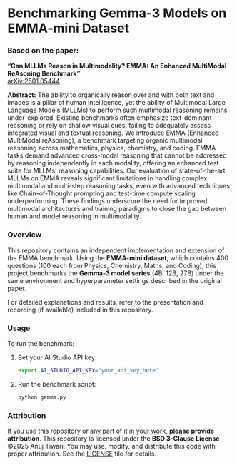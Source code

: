 # Benchmarking Gemma-3 Models on EMMA-mini Dataset

### Based on the paper: 
**“Can MLLMs Reason in Multimodality? EMMA: An Enhanced MultiModal ReAsoning Benchmark”** </br>
[arXiv:2501.05444](https://arxiv.org/abs/2501.05444)

**Abstract:**
The ability to organically reason over and with both text and images is a pillar of human intelligence, yet the ability of Multimodal Large Language Models (MLLMs) to perform such multimodal reasoning remains under-explored. Existing benchmarks often emphasize text-dominant reasoning or rely on shallow visual cues, failing to adequately assess integrated visual and textual reasoning. We introduce EMMA (Enhanced MultiModal reAsoning), a benchmark targeting organic multimodal reasoning across mathematics, physics, chemistry, and coding. EMMA tasks demand advanced cross-modal reasoning that cannot be addressed by reasoning independently in each modality, offering an enhanced test suite for MLLMs' reasoning capabilities. Our evaluation of state-of-the-art MLLMs on EMMA reveals significant limitations in handling complex multimodal and multi-step reasoning tasks, even with advanced techniques like Chain-of-Thought prompting and test-time compute scaling underperforming. These findings underscore the need for improved multimodal architectures and training paradigms to close the gap between human and model reasoning in multimodality.

### Overview

This repository contains an independent implementation and extension of the EMMA benchmark. Using the **EMMA-mini dataset**, which contains 400 questions (100 each from Physics, Chemistry, Maths, and Coding), this project benchmarks the **Gemma-3 model series** (4B, 12B, 27B) under the same environment and hyperparameter settings described in the original paper.

For detailed explanations and results, refer to the presentation and recording (if available) included in this repository.

### Usage

To run the benchmark:
1. Set your AI Studio API key:
   ```bash
   export AI_STUDIO_API_KEY="your_api_key_here"
   ```
2. Run the benchmark script:
   ```bash
   python gemma.py
   ```

### Attribution

If you use this repository or any part of it in your work, **please provide attribution**. This repository is licensed under the **BSD 3-Clause License** ©2025 Anuj Tiwari. You may use, modify, and distribute this code with proper attribution. See the [LICENSE](./LICENSE) file for details.
